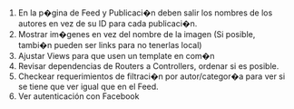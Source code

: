 1) En la p�gina de Feed y Publicaci�n deben salir los nombres de los autores en vez de su ID para cada publicaci�n.
2) Mostrar im�genes en vez del nombre de la imagen (Si posible, tambi�n pueden ser links para no tenerlas local)
3) Ajustar Views para que usen un template en com�n
4) Revisar dependencias de Routers a Controllers, ordenar si es posible.
5) Checkear requerimientos de filtraci�n por autor/categor�a para ver si se tiene que ver igual que en el Feed.
6) Ver autenticación con Facebook